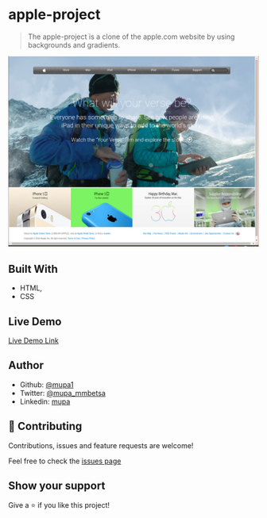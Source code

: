 # apple-project

> The apple-project is a clone of the apple.com website by using backgrounds and gradients. 

![screenshot](./images/screenshot.png)

## Built With

- HTML,
- CSS

## Live Demo

[Live Demo Link](https://rawcdn.githack.com/Mupa1/apple-project/a842b0ac98deb91aefa4e761471740b9310b887c/index.html)

## Author

- Github: [@mupa1](https://github.com/Mupa1)
- Twitter: [@mupa_mmbetsa](https://twitter.com/mupa_mmbetsa)
- Linkedin: [mupa](https://www.linkedin.com/in/mupa)

## 🤝 Contributing

Contributions, issues and feature requests are welcome!

Feel free to check the [issues page](https://github.com/Mupa1/apple-project/issues)

## Show your support

Give a ⭐️ if you like this project!
